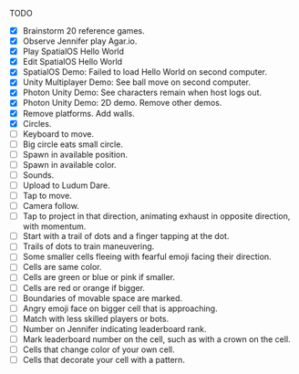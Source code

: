 TODO
- [x] Brainstorm 20 reference games.
- [x] Observe Jennifer play Agar.io.
- [x] Play SpatialOS Hello World
- [x] Edit SpatialOS Hello World
- [x] SpatialOS Demo: Failed to load Hello World on second computer.
- [x] Unity Multiplayer Demo:  See ball move on second computer.
- [x] Photon Unity Demo:  See characters remain when host logs out.
- [x] Photon Unity Demo:  2D demo.  Remove other demos.
- [x] Remove platforms.  Add walls.
- [x] Circles.
- [ ] Keyboard to move.
- [ ] Big circle eats small circle.
- [ ] Spawn in available position.
- [ ] Spawn in available color.
- [ ] Sounds.
- [ ] Upload to Ludum Dare.
- [ ] Tap to move.
- [ ] Camera follow.
- [ ] Tap to project in that direction, animating exhaust in opposite direction, with momentum.
- [ ] Start with a trail of dots and a finger tapping at the dot.
- [ ] Trails of dots to train maneuvering.
- [ ] Some smaller cells fleeing with fearful emoji facing their direction.
- [ ] Cells are same color.
- [ ] Cells are green or blue or pink if smaller.
- [ ] Cells are red or orange if bigger.
- [ ] Boundaries of movable space are marked.
- [ ] Angry emoji face on bigger cell that is approaching.
- [ ] Match with less skilled players or bots.
- [ ] Number on Jennifer indicating leaderboard rank.
- [ ] Mark leaderboard number on the cell, such as with a crown on the cell.
- [ ] Cells that change color of your own cell.
- [ ] Cells that decorate your cell with a pattern.
